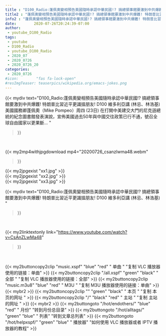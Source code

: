 ```yaml
---
title : "D100_Radio:蓬佩奧變相預告美國隨時承認中華民國!? 搞總領事館要激到中共爆鑊! 特朗普比習近平更識搵朋友! D100 維多利亞講 (林忌、林浩基) "
title2 : "蓬佩奧變相預告美國隨時承認中華民國!? 搞總領事館要激到中共爆鑊! 特朗普比習近平更識搵朋友! D100 維多利亞講 (林忌、林浩基) "
info2 : "蓬佩奧變相預告美國隨時承認中華民國!? 搞總領事館要激到中共爆鑊! 特朗普比習近平更識搵朋友! D100 維多利亞講 (林忌、林浩基) 美國國務卿蓬佩奧（Mike Pompeo）周四 (23日) 在打開中美建交大門的尼克遜總統的紀念圖書館發表演說，宣佈美國過去50年與中國交往政策已行不通，號召全球自由國家以更果斷... "
date:        2020-07-26T20:24:39-07:00
author:
 - youtube_D100_Radio
tags:
 - youtube
 - D100_Radio
 - youtube_D100_Radio
 - 2020_07
 - 2020_0726
 - 2020_0726_20
categories:
 - 2020_0726
#icon:        "fas fa-lock-open"
#resImgTeaser: teaserpics/wikipedia.org/emacs-jokes.png
---
```


{{< mydiv text="D100_Radio:蓬佩奧變相預告美國隨時承認中華民國!? 搞總領事館要激到中共爆鑊! 特朗普比習近平更識搵朋友! D100 維多利亞講 (林忌、林浩基) 美國國務卿蓬佩奧（Mike Pompeo）周四 (23日) 在打開中美建交大門的尼克遜總統的紀念圖書館發表演說，宣佈美國過去50年與中國交往政策已行不通，號召全球自由國家以更果斷... "
>}}
<br>


{{< my2mp4withjpgdownload mp4="20200726_csanzlwma48.webm"
>}}

{{< my2jpgexist "xx1.jpg" >}}<br>
{{< my2jpgexist "xx2.jpg" >}}<br>
{{< my2jpgexist "xx3.jpg" >}}<br>



{{< mydiv text="D100_Radio:蓬佩奧變相預告美國隨時承認中華民國!? 搞總領事館要激到中共爆鑊! 特朗普比習近平更識搵朋友! D100 維多利亞講 (林忌、林浩基) "
>}}
<br>

{{< my2linktextonly link="https://www.youtube.com/watch?v=CsAnZLwMa48"
>}}


<br>

{{< my2buttoncopy2clip "music.xspf"        "blue"   "red"    " 单曲 "  "复制 VLC 播放器使用的链接：单曲" >}} {{< my2buttoncopy2clip "/all.xspf"         "green"  "black"  " 全部 "  "复制 VLC 播放器使用的链接：全部" >}} {{< my2buttoncopy2clip "music.m3u8"        "blue"   "red"    " M3U  "    "复制 M3U 播放器使用的链接：单曲" >}} {{< mybr2 >}} {{< my2buttoncopy2clip ""                  "green"  "black"  " 本页 "    "复制 本页的网址 " >}} {{< my2buttoncopy2clip "/"                 "black"  "red"    " 主站 "    "复制 主站的网址 " >}} {{< mybr2 >}} {{< my2buttongoto      "/hot/endothers/"   "blue"   "red"    " 月份"   "转到月份总目录" >}} {{< my2buttongoto      "/hot/alltags/"     "green"  "blue"   " 列表"   "转到文章总列表" >}} {{< my2buttongoto      "/hot/helpxspf/"    "green"  "blue"   " 播放器" "如何使用 VLC 播放器或者 IPTV 播放器的教程" >}} 

